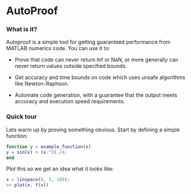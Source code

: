 # AutoProof

### What is it?

Autoproof is a simple tool for getting guaranteed performance from MATLAB numerics code. You can use it to:

* Prove that code can never return Inf or NaN, or more generally can never return values outside specified bounds.

* Get accuracy and time bounds on code which uses unsafe algorithms like Newton-Raphson.

* Automate code generation, with a guarantee that the output meets accuracy and execution speed requirements.

### Quick tour
Lets warm up by proving something obvious. Start by defining a simple function:
```matlab
function y = example_function(x)
y = sin(x) + (x.^3)./4;
end
```
Plot this so we get an idea what it looks like:
```matlab
x = linspace(0, 5, 100);
>> plot(x, f(x))
```

